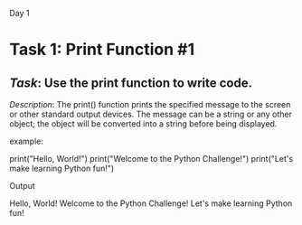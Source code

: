 Day 1

# Task 1: Print Function #1
## *Task*: Use the print function to write code.

*Description*:
The print() function prints the specified message to the screen or other standard output devices. The message can be a string or any other object; the object will be converted into a string before being displayed.

example:

print("Hello, World!")
print("Welcome to the Python Challenge!")
print("Let's make learning Python fun!")

Output

Hello, World!
Welcome to the Python Challenge!
Let's make learning Python fun!
